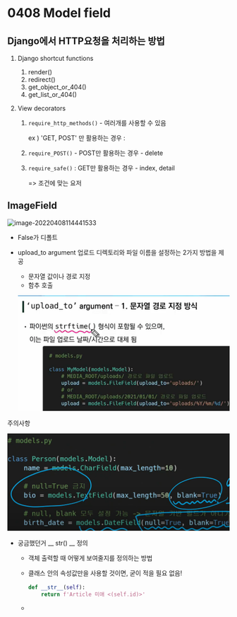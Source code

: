 # 0408 Model field

## Django에서 HTTP요청을 처리하는 방법

1. Django shortcut functions

   1. render()
   2. redirect()
   3. get_object_or_404()
   4. get_list_or_404()

2. View decorators

   1. `require_http_methods()` - 여러개를 사용할 수 있음 

      ex ) 'GET, POST' 만 활용하는 경우 : 

   2. `require_POST()` - POST만 활용하는 경우 - delete

   3. `require_safe()` : GET만 활용하는 경우 - index, detail

      => 조건에 맞는 요저

## ImageField

![image-20220408114441533](C:/Users/bamxd/AppData/Roaming/Typora/typora-user-images/image-20220408114441533.png)

- False가 디폴트

- upload_to argument 업로드 디렉토리와 파일 이름을 설정하는 2가지 방법을 제공

  - 문자열 값이나 경로 지정
  - 함추 호출

  ![image-20220408114859259](0408%20Model%20field.assets/image-20220408114859259.png)



주의사항

![image-20220408115221363](0408%20Model%20field.assets/image-20220408115221363.png)





- 궁금했던거 __ str() __ 정의

  - 객체 출력할 때 어떻게 보여줄지를 정의하는 방법

  - 클래스 안의 속성값만을 사용할 것이면, 굳이 적을 필요 없음!

    ```python
    def __str__(self):
        return f'Article 미애 <(self.id)>'
    ```

  - 